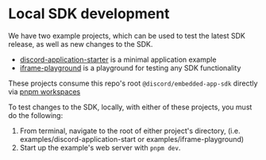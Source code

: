 # Local SDK development

We have two example projects, which can be used to test the latest SDK release, as well as new changes to the SDK.

- [discord-application-starter](/examples/discord-application-starter) is a minimal application example
- [iframe-playground](/examples/iframe-playground) is a playground for testing any SDK functionality

These projects consume this repo's root `@discord/embedded-app-sdk` directly via [pnpm workspaces](https://pnpm.io/workspaces)

To test changes to the SDK, locally, with either of these projects, you must do the following:

1. From terminal, navigate to the root of either project's directory, (i.e. examples/discord-application-start or examples/iframe-playground)
2. Start up the example's web server with `pnpm dev`.
